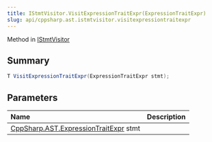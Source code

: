 ```yaml
---
title: IStmtVisitor.VisitExpressionTraitExpr(ExpressionTraitExpr)
slug: api/cppsharp.ast.istmtvisitor.visitexpressiontraitexpr
---
```

Method in [IStmtVisitor](/api/cppsharp/ast/istmtvisitor)

## Summary



```csharp
T VisitExpressionTraitExpr(ExpressionTraitExpr stmt);
```

## Parameters

|Name|Description|
|:---|:---|
|[CppSharp.AST.ExpressionTraitExpr](/api/cppsharp/ast/expressiontraitexpr) stmt||

